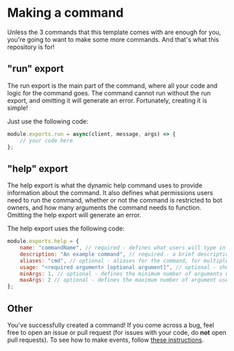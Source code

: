 # Making a command
Unless the 3 commands that this template comes with are enough for you, you're going to want to make some more commands.
And that's what this repository is for!

## "run" export
The run export is the main part of the command, where all your code and logic for the command goes.
The command cannot run without the run export, and omitting it will generate an error.
Fortunately, creating it is simple!

Just use the following code:
```javascript
module.exports.run = async(client, message, args) => {
    // your code here
};
```

## "help" export
The help export is what the dynamic help command uses to provide information about the command.
It also defines what permissions users need to run the command, whether or not the command is restricted to bot owners, and how many arguments the command needs to function.
Omitting the help export will generate an error.

The help export uses the following code:
```javascript
module.exports.help = {
    name: "commandName", // required - defines what users will type in to use the command
    description: "An example command", // required - a brief description of what the command does
    aliases: "cmd", // optional - aliases for the command, for multiple aliases, use an array
    usage: "<required argument> [optional argument]", // optional - shows users how to use the command in the help command and when they have an incorrect number of arguments
    minArgs: 1, // optional - defines the minimum number of arguments users need to provide when using the command | default: 0
    maxArgs: 2 // optional - defines the maximum number of argument users need to provide when using the command, for infinite set the number to -1 | default: -1
};
```

## Other
You've successfully created a command! If you come across a bug, feel free to open an issue or pull request (for issues with your code, do **not** open pull requests).
To see how to make events, follow [these instructions](https://github.com/aanthr0/djs-template/blob/main/docs/making_an_event.md).